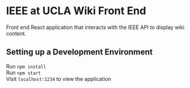 # IEEE at UCLA Wiki Front End

Front end React application that interacts with the IEEE API to display
wiki content.

## Setting up a Development Environment

Run `npm install`  
Run `npm start`  
Visit `localhost:1234` to view the application
